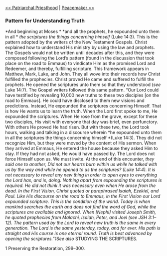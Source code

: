 [<< Patriarchal Priesthood](Patriarchal%20Priesthood)  |  [Peacemaker >>](Peacemaker)

### Pattern for Understanding Truth

*And beginning at Moses *
*and all the prophets, he expounded unto them in all *
*the scriptures the things concerning himself* (Luke 14:3). This is the pattern adopted by the writers of the New Testament Gospels. Christ explained how to understand His ministry by using the law and prophets. The Gospels would not be written until decades after this, and they were composed following the Lord’s pattern (found in the discussion that took place on the road to Emmaus) to vindicate Him as the promised Lord and Redeemer, and thereby, fulfilling scripture. This framework appears in Matthew, Mark, Luke, and John. They all wove into their records how Christ fulfilled the prophecies. Christ proved He came and suffered to fulfill the prophets. He opened the scriptures unto them so that they understood (*see* Luke 14:7). The Gospel writers followed this same pattern. “Our Lord could have testified by revealing 10,000 new truths to these two disciples [on the road to Emmaus]. He could have disclosed to them new visions and predictions. Instead, He expounded the scriptures concerning Himself. That is how He wants us to learn the truth. When the Lord first spoke to me, He expounded the scriptures. When He rose from the grave, except for these two disciples, His visit with everyone that day was brief, even perfunctory. With others He proved He had risen. But with these two, the Lord took hours, walking and talking in a discourse wherein *he expounded unto them in all the scriptures the things concerning himself *(Luke 14:3). They did not recognize Him, but they were moved by the content of His sermon. When they arrived at Emmaus, He entered the house because they asked Him to stay. If they had not asked, He would have passed by. The Lord does not force Himself upon us. We must invite. At the end of this encounter, *they said one to another, Did not our hearts burn within us while he talked with us by the way and while he opened to us the scriptures? *(Luke 14:4). It is not necessary to reveal any new thing in order to open eyes to everything the Lord has, and is, doing. Nothing apart from expounding the scriptures is required. He did not think it was necessary even when He arose from the dead. In the First Vision, Christ quoted or paraphrased Isaiah, Ezekiel, and Paul. Like His discourse on the road to Emmaus, in the First Vision our Lord expounded scripture. This is the condition of the world. Today is when mankind searches the earth and does not find the word of God, while the scriptures are available and ignored. When [Nephi] visited Joseph Smith, he quoted prophecies from Malachi, Isaiah, Peter, and Joel (*see* JSH 3:1–12). The pattern used by the Lord to reveal new truth is the same in every generation. The Lord is the same yesterday, today, and for ever. His path is straight and His course is one eternal round. Truth is best advanced by opening the scriptures.”1*See also* STUDYING THE SCRIPTURES.



1 Preserving the Restoration, 299–300.